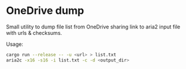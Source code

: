 # OneDrive dump

Small utility to dump file list from OneDrive sharing link to aria2 input file with urls & checksums.

Usage:

```bash
cargo run --release -- -u <url> > list.txt
aria2c -x16 -s16 -i list.txt -c -d <output_dir>
```
